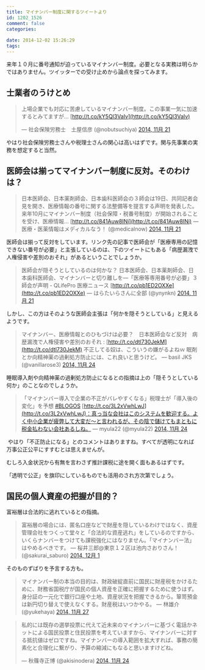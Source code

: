 ```yaml
---
title: マイナンバー制度に関するツイートより
id: 1202_1526
comment: false
categories:
   
date: 2014-12-02 15:26:29
tags:
---
```


来年１０月に番号通知が迫っているマイナンバー制度。必要となる実務は明らかではありません。ツイッターでの受け止めから論点を探ってみます。

<!--more-->

## 士業者のうけとめ

> 上場企業でも対応に苦慮しているマイナンバー制度。この事業一気に加速するとみてますが… [http://t.co/kY5Ql3VaIv](http://t.co/kY5Ql3VaIv)
> 
> — 社会保険労務士　土屋信彦 (@nobutsuchiya) [2014, 11月 21](https://twitter.com/nobutsuchiya/status/535673258847137792)

やはり社会保険労務士さんや税理士さんの関心は高いはずです。関与先事業の実務を想定すると当然。

## 医師会は揃ってマイナンバー制度に反対。そのわけは？

> 日本医師会、日本薬剤師会、日本歯科医師会の３師会は19日、共同記者会見を開き、医療情報の番号に関する法整備等を提言する声明を発表した。来年10月にマイナンバー制度（社会保障・税番号制度）が開始されることを受け、医療情報... [http://t.co/841Auw8INi](http://t.co/841Auw8INi) — 医療・医薬情報はメディカルなう！ (@medicalnow) [2014, 11月 21](https://twitter.com/medicalnow/status/535728734020464641)

医師会は揃って反対をしています。リンク先の記事で医師会が「医療専用の記憶できない番号が必要」と主張しているのは、下のツイートにもある「病歴漏洩で人権侵害や差別のおそれ」があるということでしょうか。

<script src="//platform.twitter.com/widgets.js" async="" charset="utf-8"></script>

> 医師会が隠そうとしているのは何かな？ 日本医師会、日本薬剤師会、日本歯科医師会、マイナンバーと切り離しを―「医療等専用番号が必要」３師会が声明 - QLifePro 医療ニュース [http://t.co/pb1ED2OXXe](http://t.co/pb1ED2OXXe) — はらたいらさんに全部 (@ynynkn) [2014, 11月 21](https://twitter.com/ynynkn/status/535935392801779713)

<script src="//platform.twitter.com/widgets.js" async="" charset="utf-8"></script>

しかし、この方はそのような医師会主張は「何かを隠そうとしている」と見えるようです。

<script src="//platform.twitter.com/widgets.js" async="" charset="utf-8"></script>

> マイナンバー、医療情報とのひもづけは必要？　日本医師会など反対　病歴漏洩で人権侵害や差別のおそれ : [http://t.co/dtl730JekM](http://t.co/dtl730JekM) 不正してる奴は、こういうの嫌がるよねｗ 眠剤とか向精神薬の過剰処方防止には、これ良いと思うけど。 — basil JKS (@vanillarose3) [2014, 11月 24](https://twitter.com/vanillarose3/status/536949400958812160)

<script src="//platform.twitter.com/widgets.js" async="" charset="utf-8"></script>

睡眠導入剤や向精神薬の過剰処方防止になるとの指摘は上の「隠そうとしている何か」のことなのでしょうか。

> 「マイナンバー導入で企業の不正がバレやすくなる」税理士が「導入後の変化」を予想 [#BLOGOS](https://twitter.com/hashtag/BLOGOS?src=hash) [http://t.co/3L2xVwhLwJ](http://t.co/3L2xVwhLwJ)：真っ当な会社はこのシステムを歓迎する。よく中小企業が疲弊して大変だ～と言われるが、その陰で儲けてもまともに税金払わない会社あるしね。 — myula22 (@myula22) [2014, 11月 24](https://twitter.com/myula22/status/536888336078471168)
<script src="//platform.twitter.com/widgets.js" async="" charset="utf-8"></script>

 やはり「不正防止になる」とのコメントはありますね。すべてが透明になれば万事公正公平にすすむとは思えませんが。

むしろ入金状況から有無を言わさず推計課税に途を開く面もあるはずです。

「透明で公正」を旗印にしているものでも活用のされ方次第でしょう。

## 国民の個人資産の把握が目的？

富裕層は合法的に逃れているとの指摘。

> 富裕層の場合には、匿名口座などで財産を隠しているわけではなく、資産管理会社をつくって堂々と「合法的な資産逃れ」をしているのですから、いくらナンバーをつけても課税強化にはなりません。「マイナンバー法」はやめるべきです。 — 桜井三郎@東京１２区は池内さおりさん！ (@sakurai_saburo) [2014, 12月 1](https://twitter.com/sakurai_saburo/status/539235918381457408)

そのものずばりを予言する方も。 

<script src="//platform.twitter.com/widgets.js" async="" charset="utf-8"></script>
> マイナンバー制の本当の目的は、財政破綻直前に国民に財産税をかけるために、財務省国税庁が国民の個人資産を正確に把握するために使うはず。身分証の一元化で銀行口座や土地、資産状況を把握できるから。箪笥預金は新円切り替えで使えなくする。財産税はいつかやる。 — 林雄介 (@yukehaya) [2014, 11月 27](https://twitter.com/yukehaya/status/537989475855372289)
<script src="//platform.twitter.com/widgets.js" async="" charset="utf-8"></script>

> 私的には既存の選挙投票に代えて近未来のマイナンバーに基づく電話かネットによる国民投票と住民投票を考えていますから、マイナンバーに対する抵抗値はゼロですね。マイナンバーの導入範囲を拡大すれば、事務の簡素化と合理化に繋がり、予算の縮減にもなると思いますけどね。
> 
> 
> — 秋篠寺正博 (@akisinodera) [2014, 11月 24](https://twitter.com/akisinodera/status/536996958271852545)

<script src="//platform.twitter.com/widgets.js" async="" charset="utf-8"></script>